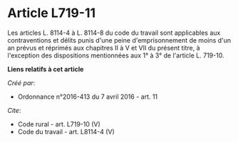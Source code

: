 # Article L719-11

Les articles L. 8114-4 à L. 8114-8 du code du travail sont applicables aux contraventions et délits punis d'une peine
d'emprisonnement de moins d'un an prévus et réprimés aux chapitres II à V et VII du présent titre, à l'exception des
dispositions mentionnées aux 1° à 3° de l'article L. 719-10.

**Liens relatifs à cet article**

_Créé par_:

  - Ordonnance n°2016-413 du 7 avril 2016 - art. 11

_Cite_:

  - Code rural - art. L719-10 (V)
  - Code du travail - art. L8114-4 (V)
